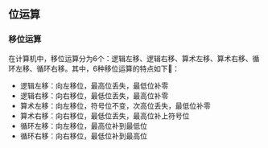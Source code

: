 ## 位运算

### 移位运算

在计算机中，移位运算分为6个：逻辑左移、逻辑右移、算术左移、算术右移、循环左移、循环右移。其中，6种移位运算的特点如下：
* 逻辑左移：向左移位，最高位丢失，最低位补零
* 逻辑右移：向右移位，最低位丢失，最高位补零
* 算术左移：向左移位，符号位不变，次高位丢失，最低位补零
* 算术右移：向右移位，最低位丢失，最高位补上符号位
* 循环左移：向左移位，最高位补到最低位
* 循环右移：向右移位，最低位补到最高位